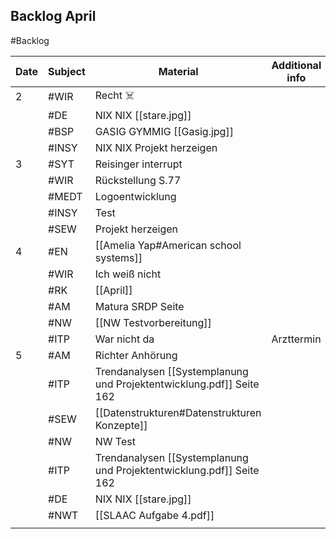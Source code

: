 ## Backlog April
#Backlog

| Date | Subject | Material                                                             | Additional info |
| ---- | ------- | -------------------------------------------------------------------- | --------------- |
| 2    | #WIR    | Recht ☠️                                                             |                 |
|      | #DE     | NIX NIX [[stare.jpg]]                                                |                 |
|      | #BSP    | GASIG GYMMIG [[Gasig.jpg]]                                           |                 |
|      | #INSY   | NIX NIX Projekt herzeigen                                            |                 |
| 3    | #SYT    | Reisinger interrupt                                                  |                 |
|      | #WIR    | Rückstellung S.77                                                    |                 |
|      | #MEDT   | Logoentwicklung                                                      |                 |
|      | #INSY   | Test                                                                 |                 |
|      | #SEW    | Projekt herzeigen                                                    |                 |
| 4    | #EN     | [[Amelia Yap#American school systems]]                               |                 |
|      | #WIR    | Ich weiß nicht                                                       |                 |
|      | #RK     | [[April]]                                                            |                 |
|      | #AM     | Matura SRDP Seite                                                    |                 |
|      | #NW     | [[NW Testvorbereitung]]                                              |                 |
|      | #ITP    | War nicht da                                                         | Arzttermin      |
| 5    | #AM     | Richter Anhörung                                                     |                 |
|      | #ITP    | Trendanalysen [[Systemplanung und Projektentwicklung.pdf]] Seite 162 |                 |
|      | #SEW    | [[Datenstrukturen#Datenstrukturen Konzepte]]                         |                 |
|      | #NW     | NW Test                                                              |                 |
|      | #ITP    | Trendanalysen [[Systemplanung und Projektentwicklung.pdf]] Seite 162 |                 |
|      | #DE     | NIX NIX [[stare.jpg]]                                                |                 |
|      | #NWT    | [[SLAAC Aufgabe 4.pdf]]                                              |                 |
|      |         |                                                                      |                 |
